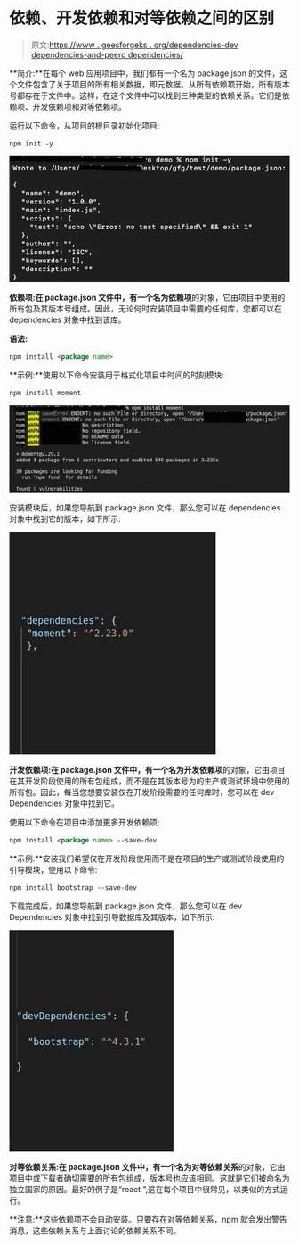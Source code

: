 # 依赖、开发依赖和对等依赖之间的区别

> 原文:[https://www . geesforgeks . org/dependencies-dev dependencies-and-peerd dependencies/](https://www.geeksforgeeks.org/difference-between-dependencies-devdependencies-and-peerdependencies/)

**简介:**在每个 web 应用项目中，我们都有一个名为 package.json 的文件，这个文件包含了关于项目的所有相关数据，即元数据。从所有依赖项开始，所有版本号都存在于文件中。这样，在这个文件中可以找到三种类型的依赖关系。它们是依赖项、开发依赖项和对等依赖项。

运行以下命令，从项目的根目录初始化项目:

```html
npm init -y
```

![](img/d8be967e157146c2ec8b7ecb52981f09.png)

**依赖项:**在 package.json 文件中，有一个名为**依赖项**的对象，它由项目中使用的所有包及其版本号组成。因此，无论何时安装项目中需要的任何库，您都可以在 dependencies 对象中找到该库。

**语法:**

```html
npm install <package name>
```

**示例:**使用以下命令安装用于格式化项目中时间的时刻模块:

```html
npm install moment
```

![](img/47c895bed6b70871790300eb144df6f5.png)

安装模块后，如果您导航到 package.json 文件，那么您可以在 dependencies 对象中找到它的版本，如下所示:

![](img/be5d847309a29bb896c80f46523502d6.png)

**开发依赖项:**在 package.json 文件中，有一个名为**开发依赖项**的对象，它由项目在其开发阶段使用的所有包组成，而不是在其版本号为的生产或测试环境中使用的所有包。因此，每当您想要安装仅在开发阶段需要的任何库时，您可以在 dev Dependencies 对象中找到它。

使用以下命令在项目中添加更多开发依赖项:

```html
npm install <package name> --save-dev
```

**示例:**安装我们希望仅在开发阶段使用而不是在项目的生产或测试阶段使用的引导模块，使用以下命令:

```html
npm install bootstrap --save-dev
```

下载完成后，如果您导航到 package.json 文件，那么您可以在 dev Dependencies 对象中找到引导数据库及其版本，如下所示:

![](img/3a6888e0dfea2d97c6c550cff0ba0021.png)

**对等依赖关系:**在 package.json 文件中，有一个名为**对等依赖关系**的对象，它由项目中或下载者确切需要的所有包组成，版本号也应该相同。这就是它们被命名为独立国家的原因。最好的例子是“react ”,这在每个项目中很常见，以类似的方式运行。

**注意:**这些依赖项不会自动安装。只要存在对等依赖关系，npm 就会发出警告消息，这些依赖关系与上面讨论的依赖关系不同。